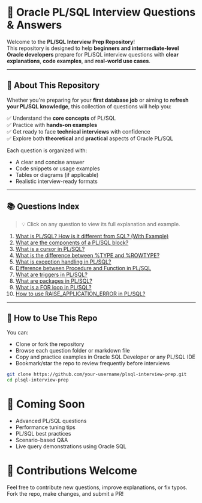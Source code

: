 # 💼 Oracle PL/SQL Interview Questions & Answers

Welcome to the **PL/SQL Interview Prep Repository**!  
This repository is designed to help **beginners and intermediate-level Oracle developers** prepare for PL/SQL interview questions with **clear explanations**, **code examples**, and **real-world use cases**.

---

## 📘 About This Repository

Whether you're preparing for your **first database job** or aiming to **refresh your PL/SQL knowledge**, this collection of questions will help you:

✅ Understand the **core concepts** of PL/SQL  
✅ Practice with **hands-on examples**  
✅ Get ready to face **technical interviews** with confidence  
✅ Explore both **theoretical** and **practical** aspects of Oracle PL/SQL

Each question is organized with:
- A clear and concise answer
- Code snippets or usage examples
- Tables or diagrams (if applicable)
- Realistic interview-ready formats

---

## 📚 Questions Index

> 💡 Click on any question to view its full explanation and example.

1. [What is PL/SQL? How is it different from SQL? (With Example)](./Basic/What-is-PLSQL.md)  
2. [What are the components of a PL/SQL block?](./questions/02-plsql-block-structure.md)  
3. [What is a cursor in PL/SQL?](./questions/03-cursors.md)  
4. [What is the difference between %TYPE and %ROWTYPE?](./questions/04-type-vs-rowtype.md)  
5. [What is exception handling in PL/SQL?](./questions/05-exception-handling.md)  
6. [Difference between Procedure and Function in PL/SQL](./questions/06-procedure-vs-function.md)  
7. [What are triggers in PL/SQL?](./questions/07-triggers.md)  
8. [What are packages in PL/SQL?](./questions/08-packages.md)  
9. [What is a FOR loop in PL/SQL?](./questions/09-for-loop.md)  
10. [How to use RAISE_APPLICATION_ERROR in PL/SQL?](./questions/10-raise-application-error.md)

---

## 🔧 How to Use This Repo

You can:
- Clone or fork the repository
- Browse each question folder or markdown file
- Copy and practice examples in Oracle SQL Developer or any PL/SQL IDE
- Bookmark/star the repo to review frequently before interviews

```bash
git clone https://github.com/your-username/plsql-interview-prep.git
cd plsql-interview-prep
```
# 🚀 Coming Soon

  * Advanced PL/SQL questions
  * Performance tuning tips
  * PL/SQL best practices
  * Scenario-based Q&A
  * Live query demonstrations using Oracle SQL

# 🙌 Contributions Welcome
Feel free to contribute new questions, improve explanations, or fix typos.
Fork the repo, make changes, and submit a PR!



 
